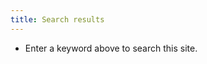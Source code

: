 ```yaml
---
title: Search results
---
```


<ul id="results">
    <li>
        Enter a keyword above to search this site.
    </li>
</ul>
